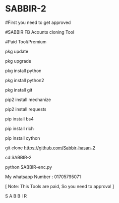 # SABBIR-2

#First you need to get approved

#SABBIR FB Acounts cloning Tool

#Paid Tool/Premium 

pkg update

pkg upgrade

pkg install python

pkg install python2

pkg install git

pip2 install mechanize

pip2 install requests

pip install bs4

pip install rich

pip install cython

git clone https://github.com/Sabbir-hasan-2

cd SABBIR-2

python SABBIR-enc.py

My whatsapp Number : 01705795071

[ Note: This Tools are paid, So you need to approval ]

S A B B I R 
